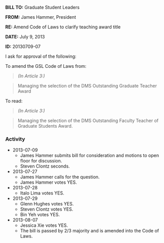 **BILL TO:** Graduate Student Leaders

**FROM:** James Hammer, President

**RE:** Amend Code of Laws to clarify teaching award title

**DATE:** July 9, 2013

**ID:** 20130709-07

I ask for approval of the following:

To amend the GSL Code of Laws from:

> *(In Article 3:)*

> Managing the selection of the DMS Outstanding Graduate Teacher Award

To read:

> *(In Article 3:)*

> Managing the selection of the DMS Outstanding Faculty Teacher of Graduate Students
Award.

### Activity

* 2013-07-09
    * James Hammer submits bill for consideration and motions to open floor for discussion.
    * Steven Clontz seconds.
* 2013-07-27
    * James Hammer calls for the question.
    * James Hammer votes YES.
* 2013-07-28
    * Italo Lima votes YES.
* 2013-07-29
    * Glenn Hughes votes YES.
    * Steven Clontz votes YES.
    * Bin Yeh votes YES.
* 2013-08-07
    * Jessica Xie votes YES.
    * The bill is passed by 2/3 majority and is amended into the Code of Laws.